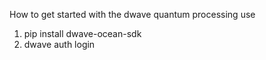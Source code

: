How to get started with the dwave quantum processing use

1. pip install dwave-ocean-sdk
2. dwave auth login 
